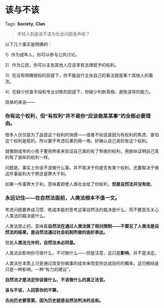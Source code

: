 # 该与不该

Tags: **Society**, **Clan**

> 年轻人到底该不该为社会问题发声呢？



以下几个事实是明确的：

1）作为成年人，你可以参与公共讨论。

2）作为公民，你可以主张其他人应该享有法律赋予的权利。

3）在没有明确授权的前提下，你不能自行主张自己的看法就是某个其他人的看法。

4）在缺少侦查手段和专业训练的前提下，你缺少判断真相、避免误导的能力。

简单的来说——

### 你有这个权利，但“有权利”并不是你“应该做某某事”的全部必要理由。

很多人仅仅是为了品尝这个权利的快感——或者不如说是因为有权利的焦虑、害怕这个权利是假的，所以要不考虑后果的用一用，好确认自己真的有这个权利。

就像刚成年的小孩子要用熬夜来验证自己真的有了熬夜的权利，用放纵证明自己真的有了放纵的权利一样。

问题是，事实上你该不该做什么事，并不取决于你是否有某个权利，还要取决于做这件事是利大于弊还是弊大于利。

如果一件事弊大于利，意味着即使人类社会给了你权利，**但是自然法并没有给**。

### 永远记住——在自然法面前，人类法根本不值一文。

考虑问题要养成习惯、练成本能的思考这事自然法的裁决是什么，而不要首先关心人类法的裁决是什么。

人类法禁止的，意味着**自然法在通过人类法做了相对限制——不要忘了人类法是自然法的结果，是自然法通过社会机制所做的曲折表达。**

但是**人类法允许的，自然法未必同意。**

人类法会影响你可做什么，不可做什么——但是注意，这只是**影响**，并不是决定。

人类法在本质上只是通过改变你做事的成本来改变你达成目的的概率。这归根结底只是一种影响，一种“有力的建议”。

**自然法才是决定你该做什么、不该做什么的真正法官。**

**该与不该，人回答你的不算。**

**去向历史要答案，因为历史就是自然法判决的总和。**




